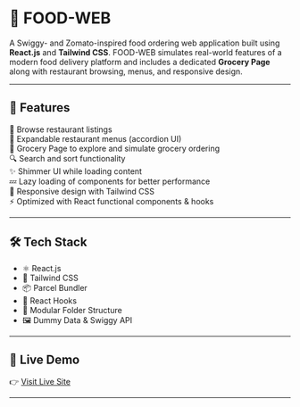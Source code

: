 # 🍕 FOOD-WEB

A Swiggy- and Zomato-inspired food ordering web application built using **React.js** and **Tailwind CSS**. FOOD-WEB simulates real-world features of a modern food delivery platform and includes a dedicated **Grocery Page** along with restaurant browsing, menus, and responsive design.

---

## 🚀 Features

🍔 Browse restaurant listings  
📜 Expandable restaurant menus (accordion UI)  
🛒 Grocery Page to explore and simulate grocery ordering  
🔍 Search and sort functionality  
✨ Shimmer UI while loading content  
💤 Lazy loading of components for better performance  
📱 Responsive design with Tailwind CSS  
⚡ Optimized with React functional components & hooks  

---

## 🛠️ Tech Stack

- ⚛️ React.js  
- 🎨 Tailwind CSS  
- 📦 Parcel Bundler  
- 🔁 React Hooks  
- 📂 Modular Folder Structure  
- 🖼️ Dummy Data & Swiggy API

---

## 🔗 Live Demo

👉 [Visit Live Site](https://food-web-rose-omega.vercel.app)

---

